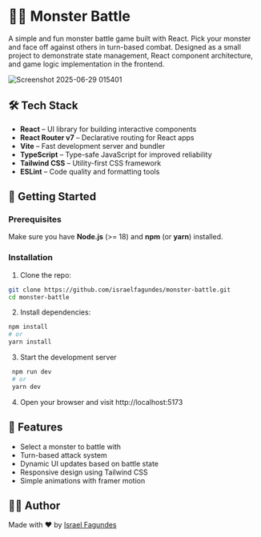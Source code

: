 # 🧟‍♂️ Monster Battle

A simple and fun monster battle game built with React. Pick your monster and face off against others in turn-based combat. Designed as a small project to demonstrate state management, React component architecture, and game logic implementation in the frontend.

![Screenshot 2025-06-29 015401](https://github.com/user-attachments/assets/85b1c978-c8ea-421c-a5d3-0aecb4f93e72)

## 🛠️ Tech Stack

- **React** – UI library for building interactive components
- **React Router v7** – Declarative routing for React apps
- **Vite** – Fast development server and bundler
- **TypeScript** – Type-safe JavaScript for improved reliability
- **Tailwind CSS** – Utility-first CSS framework
- **ESLint** – Code quality and formatting tools

## 🚀 Getting Started

### Prerequisites

Make sure you have **Node.js** (>= 18) and **npm** (or **yarn**) installed.

### Installation

1. Clone the repo:

```bash
git clone https://github.com/israelfagundes/monster-battle.git
cd monster-battle
```

2. Install dependencies:

```bash
npm install
# or
yarn install
```

3. Start the development server

```bash
 npm run dev
 # or
 yarn dev
```

4. Open your browser and visit http://localhost:5173

## 📸 Features

- Select a monster to battle with
- Turn-based attack system
- Dynamic UI updates based on battle state
- Responsive design using Tailwind CSS
- Simple animations with framer motion
 
## 🧙‍♂️ Author

Made with ❤️ by [Israel Fagundes](https://github.com/israelfagundes)

